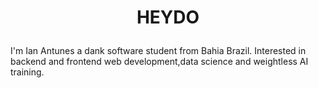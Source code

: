 <h1 align="center">
  <p>
    HEYDO
  </p>
</h1>

<p> I'm Ian Antunes a dank software student from Bahia Brazil.
Interested in backend and frontend web development,data science and weightless AI training.
</p>
